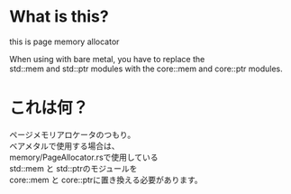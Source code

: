 # What is this?
this is page memory allocator
  
When using with bare metal, you have to replace the  
std::mem and std::ptr modules with the core::mem and core::ptr modules.  

# これは何？
ページメモリアロケータのつもり。  
ベアメタルで使用する場合は、  
memory/PageAllocator.rsで使用している  
std::mem と std::ptrのモジュールを  
core::mem と core::ptrに置き換える必要があります。  

